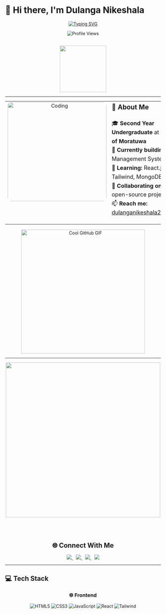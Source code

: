 # 👋 Hi there, I'm Dulanga Nikeshala

<div align="center">

[![Typing SVG](https://readme-typing-svg.herokuapp.com?font=Fira+Code&weight=600&size=28&duration=4000&pause=1000&color=00D9FF&center=true&vCenter=true&multiline=false&width=600&height=70&lines=UOM+Undergraduate+%F0%9F%8E%93;Full+Stack+Developer+%F0%9F%9A%80;Tech+Lover+%F0%9F%92%BB;Problem+Solver+%F0%9F%A7%A0)](https://git.io/typing-svg)

![Profile Views](https://komarev.com/ghpvc/?username=dulanga-nikeshala&style=flat-square)

<br/>

<img height="150" src="https://media.giphy.com/media/M9gbBd9nbDrOTu1Mqx/giphy.gif" />
</div>

---

<div align="center">

<table width="80%" cellpadding="10" cellspacing="0" style="border-collapse: collapse; margin: auto;">
  <tr>
    <td width="45%" align="center" valign="top">
      <img src="https://user-images.githubusercontent.com/74038190/229223263-cf2e4b07-2615-4f87-9c38-e37600f8381a.gif" alt="Coding" width="320" style="border-radius: 12px;" />
    </td>
    <td width="55%" align="left" valign="top" style="font-size: 18px; line-height: 1.6;">
      <h3 style="margin-top: 0;">🧠 About Me</h3>
      <ul style="list-style:none; padding-left:0;">
        <li>🎓 <b>Second Year Undergraduate</b> at <b>University of Moratuwa</b></li>
        <li>🔭 <b>Currently building:</b> Visitor Management System</li>
        <li>🌱 <b>Learning:</b> React.js, Express, Tailwind, MongoDB</li>
        <li>🤝 <b>Collaborating on:</b> Web & open-source projects</li>
        <li>📫 <b>Reach me:</b> <a href="mailto:dulanganikeshala2@gmail.com">dulanganikeshala2@gmail.com</a></li>
      </ul>
    </td>
  </tr>
</table>

<br/>
<img src="https://github.com/Anmol-Baranwal/Cool-GIFs-For-GitHub/assets/74038190/7b282ec6-fcc3-4600-90a7-2c3140549f58" width="400" alt="Cool GitHub GIF" />

</div>

---

<div align="center">

<img src="https://user-images.githubusercontent.com/74038190/219923809-b86dc415-a0c2-4a38-bc88-ad6cf06395a8.gif" width="500" />

<br><br>

## 🌐 Connect With Me

<a href="https://www.linkedin.com/in/dulanga-nikeshala" target="_blank" rel="noopener noreferrer" style="margin: 0 5px;">
  <img src="https://img.shields.io/badge/-LinkedIn-0077B5?style=for-the-badge&logo=linkedin&logoColor=white" />
</a>
<a href="https://www.instagram.com/dulanga_nikeshala?igsh=MTVhZXQ1NGhpYmF1ZQ%3D%3D&utm_source=qr" target="_blank" rel="noopener noreferrer" style="margin: 0 5px;">
  <img src="https://img.shields.io/badge/-Instagram-E4405F?style=for-the-badge&logo=instagram&logoColor=white" />
</a>
<a href="https://www.facebook.com/share/1FqzoNfL3o/?mibextid=wwXIfr" target="_blank" rel="noopener noreferrer" style="margin: 0 5px;">
  <img src="https://img.shields.io/badge/-Facebook-1877F2?style=for-the-badge&logo=facebook&logoColor=white" />
</a>
<a href="mailto:dulanganikeshala2@gmail.com" target="_blank" rel="noopener noreferrer" style="margin: 0 5px;">
  <img src="https://img.shields.io/badge/-Gmail-D14836?style=for-the-badge&logo=gmail&logoColor=white" />
</a>

</div>

---

## 💻 Tech Stack

<div align="center">

### 🌐 Frontend  
![HTML5](https://img.shields.io/badge/-HTML5-E34F26?style=for-the-badge&logo=html5&logoColor=white)
![CSS3](https://img.shields.io/badge/-CSS3-1572B6?style=for-the-badge&logo=css3&logoColor=white)
![JavaScript](https://img.shields.io/badge/-JavaScript-F7DF1E?style=for-the-badge&logo=javascript&logoColor=black)
![React](https://img.shields.io/badge/-React-20232A?style=for-the-badge&logo=react&logoColor=61DAFB)
![Tailwind](https://img.shields.io/badge/-Tailwind_CSS-38B2AC?style=for-the-badge&logo=tailwind-css&logoColor=white)

###
